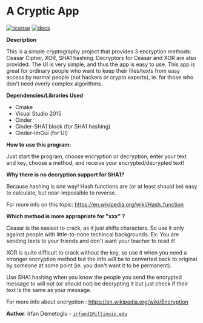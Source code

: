 # A Cryptic App

[![license](https://img.shields.io/badge/license-MIT-green)](LICENSE)
[![docs](https://img.shields.io/badge/docs-yes-brightgreen)](docs/README.md)

**Description**

This is a simple cryptography project that provides 3 encryption methods:
Ceasar Cipher, XOR, SHA1 hashing. Decryptors for Ceasar and XOR are also provided.
The UI is very simple, and thus the app is easy to use. This app is great for ordinary
people who want to keep their files/texts from easy access by normal people (not hackers
or crypto experts), ie. for those who don't need overly complex algorithms.

**Dependencies/Libraries Used**
   - Cmake
   - Visual Studio 2015
   - Cinder
   - Cinder-SHA1 block (for SHA1 hashing)
   - Cinder-ImGui (for UI)
   
**How to use this program:**

Just start the program, choose encryption or decryption, enter your text and key,
choose a method, and receive your encrypted/decrypted text!

**Why there is no decryption support for SHA1?**

Because hashing is one way! Hash functions are (or at least should be) easy
to calculate, but near-impossible to reverse.

For more info on this topic:
https://en.wikipedia.org/wiki/Hash_function

**Which method is more appropriate for "xxx" ?**

Ceasar is the easiest to crack, as it just shifts characters. So use it only 
against people with little-to-none techincal backgrounds.
Ex: You are sending texts to your friends and don't want your teacher to read it!

XOR is quite difficult to crack without the key, so use it when you need a stronger
encryption method but the info will be to converted back to original by someone
at some point (ie. you don't want it to be permanent).

Use SHA1 hashing when you know the people you send the encrypted message to will not
(or should not) be decrypting it but just check if their text is the same as your message.

For more info about encryption :
https://en.wikipedia.org/wiki/Encryption
   

**Author**: Irfan Demetoglu - [`irfand2@illinois.edu`](mailto:irfand2@illinois.edu)



